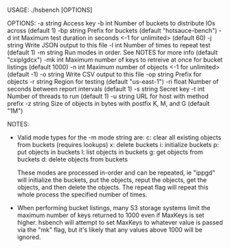 
USAGE: ./hsbench [OPTIONS]

OPTIONS:
  -a string
    	Access key
  -b int
    	Number of buckets to distribute IOs across (default 1)
  -bp string
    	Prefix for buckets (default "hotsauce-bench")
  -d int
    	Maximum test duration in seconds <-1 for unlimited> (default 60)
  -j string
    	Write JSON output to this file
  -l int
    	Number of times to repeat test (default 1)
  -m string
    	Run modes in order.  See NOTES for more info (default "cxiplgdcx")
  -mk int
    	Maximum number of keys to retreive at once for bucket listings (default 1000)
  -n int
    	Maximum number of objects <-1 for unlimited> (default -1)
  -o string
    	Write CSV output to this file
  -op string
    	Prefix for objects
  -r string
    	Region for testing (default "us-east-1")
  -ri float
    	Number of seconds between report intervals (default 1)
  -s string
    	Secret key
  -t int
    	Number of threads to run (default 1)
  -u string
    	URL for host with method prefix
  -z string
    	Size of objects in bytes with postfix K, M, and G (default "1M")

NOTES:
  - Valid mode types for the -m mode string are:
    c: clear all existing objects from buckets (requires lookups)
    x: delete buckets
    i: initialize buckets 
    p: put objects in buckets
    l: list objects in buckets
    g: get objects from buckets
    d: delete objects from buckets 

    These modes are processed in-order and can be repeated, ie "ippgd" will
    initialize the buckets, put the objects, reput the objects, get the
    objects, and then delete the objects.  The repeat flag will repeat this
    whole process the specified number of times.

  - When performing bucket listings, many S3 storage systems limit the
    maximum number of keys returned to 1000 even if MaxKeys is set higher.
    hsbench will attempt to set MaxKeys to whatever value is passed via the 
    "mk" flag, but it's likely that any values above 1000 will be ignored.